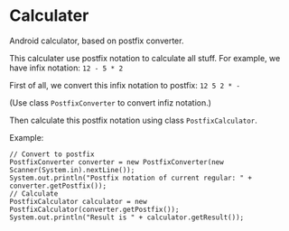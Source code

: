 # Calculater
Android calculator, based on postfix converter.


This calculater use postfix notation to calculate all stuff.
For example, we have infix notation: `12 - 5 * 2`

First of all, we convert this infix notation to postfix: `12 5 2 * -`

(Use class `PostfixConverter` to convert infiz notation.)

Then calculate this postfix notation using class `PostfixCalculator`.



Example:
```    
// Convert to postfix
PostfixConverter converter = new PostfixConverter(new Scanner(System.in).nextLine());
System.out.println("Postfix notation of current regular: " + converter.getPostfix());
// Calculate
PostfixCalculator calculator = new PostfixCalculator(converter.getPostfix());
System.out.println("Result is " + calculator.getResult());
```          
